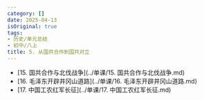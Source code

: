```yaml
---
category: []
date: 2025-04-13
isOriginal: true
tags:
- 历史/单元总结
- 初中/八上
title: 5. 从国共合作到国共对立
---
```

- [15. 国共合作与北伐战争](../单课/15. 国共合作与北伐战争.md)
- [16. 毛泽东开辟井冈山道路](../单课/16. 毛泽东开辟井冈山道路.md)
- [17. 中国工农红军长征](../单课/17. 中国工农红军长征.md)